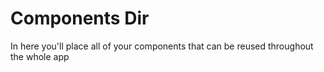 # Components Dir

In here you'll place all of your components that can be reused throughout the whole app
